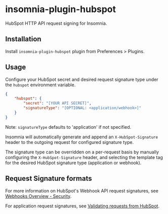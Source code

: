 # insomnia-plugin-hubspot

HubSpot HTTP API request signing for Insomnia.

## Installation

Install `insomnia-plugin-hubspot` plugin from Preferences > Plugins.

## Usage

Configure your HubSpot secret and desired request signature type under the
`hubspot` environment variable.

```json
{
    "hubspot": {
        "secret": "[YOUR API SECRET]",
        "signatureType": "[OPTIONAL: <application/webhook>]"
    }
}
```

Note: `signatureType` defaults to 'application' if not specified.

Insomnia will automatically generate and append an `X-HubSpot-Signature` header
to the outgoing request for configured signature type.

The signature type can be overridden on a per-request basis by manually
configuring the `X-HubSpot-Signature` header, and selecting the template tag for
the desired HubSpot signature type (application or webhook).

## Request Signature formats

For more information on HubSpot's Webhook API request signatures, see
[Webhooks Overview - Security](https://developers.hubspot.com/docs/methods/webhooks/webhooks-overview#security).

For application request signatures, see [Validating requests from HubSpot](https://developers.hubspot.com/docs/faq/validating-requests-from-hubspot).
